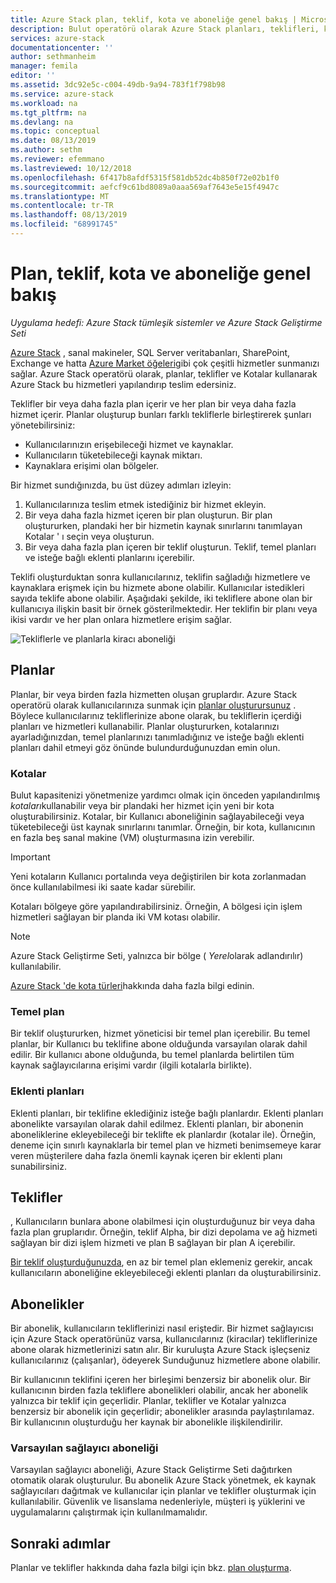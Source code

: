 ```yaml
---
title: Azure Stack plan, teklif, kota ve aboneliğe genel bakış | Microsoft Docs
description: Bulut operatörü olarak Azure Stack planları, teklifleri, kotaları ve abonelikleri anlamak istiyorum.
services: azure-stack
documentationcenter: ''
author: sethmanheim
manager: femila
editor: ''
ms.assetid: 3dc92e5c-c004-49db-9a94-783f1f798b98
ms.service: azure-stack
ms.workload: na
ms.tgt_pltfrm: na
ms.devlang: na
ms.topic: conceptual
ms.date: 08/13/2019
ms.author: sethm
ms.reviewer: efemmano
ms.lastreviewed: 10/12/2018
ms.openlocfilehash: 6f417b8afdf5315f581db52dc4b850f72e02b1f0
ms.sourcegitcommit: aefcf9c61bd8089a0aaa569af7643e5e15f4947c
ms.translationtype: MT
ms.contentlocale: tr-TR
ms.lasthandoff: 08/13/2019
ms.locfileid: "68991745"
---
```

# <a name="plan-offer-quota-and-subscription-overview"></a>Plan, teklif, kota ve aboneliğe genel bakış

*Uygulama hedefi: Azure Stack tümleşik sistemler ve Azure Stack Geliştirme Seti*

[Azure Stack](azure-stack-overview.md) , sanal makineler, SQL Server veritabanları, SharePoint, Exchange ve hatta [Azure Market öğeleri](azure-stack-marketplace-azure-items.md)gibi çok çeşitli hizmetler sunmanızı sağlar. Azure Stack operatörü olarak, planlar, teklifler ve Kotalar kullanarak Azure Stack bu hizmetleri yapılandırıp teslim edersiniz.

Teklifler bir veya daha fazla plan içerir ve her plan bir veya daha fazla hizmet içerir. Planlar oluşturup bunları farklı tekliflerle birleştirerek şunları yönetebilirsiniz:

- Kullanıcılarınızın erişebileceği hizmet ve kaynaklar.
- Kullanıcıların tüketebileceği kaynak miktarı.
- Kaynaklara erişimi olan bölgeler.

Bir hizmet sundığınızda, bu üst düzey adımları izleyin:

1. Kullanıcılarınıza teslim etmek istediğiniz bir hizmet ekleyin.
2. Bir veya daha fazla hizmet içeren bir plan oluşturun. Bir plan oluştururken, plandaki her bir hizmetin kaynak sınırlarını tanımlayan Kotalar ' ı seçin veya oluşturun.
3. Bir veya daha fazla plan içeren bir teklif oluşturun. Teklif, temel planları ve isteğe bağlı eklenti planlarını içerebilir.

Teklifi oluşturduktan sonra kullanıcılarınız, teklifin sağladığı hizmetlere ve kaynaklara erişmek için bu hizmete abone olabilir. Kullanıcılar istedikleri sayıda teklife abone olabilir. Aşağıdaki şekilde, iki tekliflere abone olan bir kullanıcıya ilişkin basit bir örnek gösterilmektedir. Her teklifin bir planı veya ikisi vardır ve her plan onlara hizmetlere erişim sağlar.

![Tekliflerle ve planlarla kiracı aboneliği](media/azure-stack-key-features/image4.png)

## <a name="plans"></a>Planlar

Planlar, bir veya birden fazla hizmetten oluşan gruplardır. Azure Stack operatörü olarak kullanıcılarınıza sunmak için [planlar oluşturursunuz](azure-stack-create-plan.md) . Böylece kullanıcılarınız tekliflerinize abone olarak, bu tekliflerin içerdiği planları ve hizmetleri kullanabilir. Planlar oluştururken, kotalarınızı ayarladığınızdan, temel planlarınızı tanımladığınız ve isteğe bağlı eklenti planları dahil etmeyi göz önünde bulundurduğunuzdan emin olun.

### <a name="quotas"></a>Kotalar

Bulut kapasitenizi yönetmenize yardımcı olmak için önceden yapılandırılmış *kotaları*kullanabilir veya bir plandaki her hizmet için yeni bir kota oluşturabilirsiniz. Kotalar, bir Kullanıcı aboneliğinin sağlayabileceği veya tüketebileceği üst kaynak sınırlarını tanımlar. Örneğin, bir kota, kullanıcının en fazla beş sanal makine (VM) oluşturmasına izin verebilir.

> [!IMPORTANT]
> Yeni kotaların Kullanıcı portalında veya değiştirilen bir kota zorlanmadan önce kullanılabilmesi iki saate kadar sürebilir.

Kotaları bölgeye göre yapılandırabilirsiniz. Örneğin, A bölgesi için işlem hizmetleri sağlayan bir planda iki VM kotası olabilir.

>[!NOTE]
>Azure Stack Geliştirme Seti, yalnızca bir bölge ( *Yerel*olarak adlandırılır) kullanılabilir.

[Azure Stack 'de kota türleri](azure-stack-quota-types.md)hakkında daha fazla bilgi edinin.

### <a name="base-plan"></a>Temel plan

Bir teklif oluştururken, hizmet yöneticisi bir temel plan içerebilir. Bu temel planlar, bir Kullanıcı bu teklifine abone olduğunda varsayılan olarak dahil edilir. Bir kullanıcı abone olduğunda, bu temel planlarda belirtilen tüm kaynak sağlayıcılarına erişimi vardır (ilgili kotalarla birlikte).

### <a name="add-on-plans"></a>Eklenti planları

Eklenti planları, bir teklifine eklediğiniz isteğe bağlı planlardır. Eklenti planları abonelikte varsayılan olarak dahil edilmez. Eklenti planları, bir abonenin aboneliklerine ekleyebileceği bir teklifte ek planlardır (kotalar ile). Örneğin, deneme için sınırlı kaynaklarla bir temel plan ve hizmeti benimsemeye karar veren müşterilere daha fazla önemli kaynak içeren bir eklenti planı sunabilirsiniz.

## <a name="offers"></a>Teklifler

, Kullanıcıların bunlara abone olabilmesi için oluşturduğunuz bir veya daha fazla plan gruplarıdır. Örneğin, teklif Alpha, bir dizi depolama ve ağ hizmeti sağlayan bir dizi işlem hizmeti ve plan B sağlayan bir plan A içerebilir.

[Bir teklif oluşturduğunuzda](azure-stack-create-offer.md), en az bir temel plan eklemeniz gerekir, ancak kullanıcıların aboneliğine ekleyebileceği eklenti planları da oluşturabilirsiniz.

## <a name="subscriptions"></a>Abonelikler

Bir abonelik, kullanıcıların tekliflerinizi nasıl eriştedir. Bir hizmet sağlayıcısı için Azure Stack operatörünüz varsa, kullanıcılarınız (kiracılar) tekliflerinize abone olarak hizmetlerinizi satın alır. Bir kuruluşta Azure Stack işleçseniz kullanıcılarınız (çalışanlar), ödeyerek Sunduğunuz hizmetlere abone olabilir.

Bir kullanıcının teklifini içeren her birleşimi benzersiz bir abonelik olur. Bir kullanıcının birden fazla tekliflere abonelikleri olabilir, ancak her abonelik yalnızca bir teklif için geçerlidir. Planlar, teklifler ve Kotalar yalnızca benzersiz bir abonelik için geçerlidir; abonelikler arasında paylaştırılamaz. Bir kullanıcının oluşturduğu her kaynak bir abonelikle ilişkilendirilir.

### <a name="default-provider-subscription"></a>Varsayılan sağlayıcı aboneliği

Varsayılan sağlayıcı aboneliği, Azure Stack Geliştirme Seti dağıtırken otomatik olarak oluşturulur. Bu abonelik Azure Stack yönetmek, ek kaynak sağlayıcıları dağıtmak ve kullanıcılar için planlar ve teklifler oluşturmak için kullanılabilir. Güvenlik ve lisanslama nedenleriyle, müşteri iş yüklerini ve uygulamalarını çalıştırmak için kullanılmamalıdır.

## <a name="next-steps"></a>Sonraki adımlar

Planlar ve teklifler hakkında daha fazla bilgi için bkz. [plan oluşturma](azure-stack-create-plan.md).
